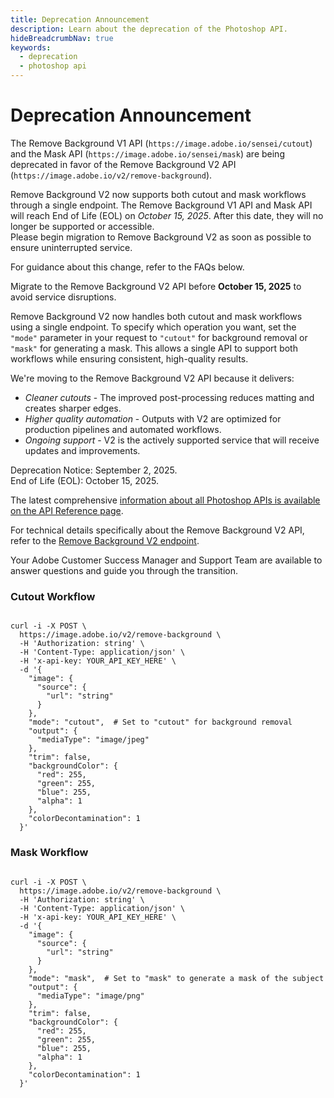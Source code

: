 ```yaml
---
title: Deprecation Announcement
description: Learn about the deprecation of the Photoshop API.
hideBreadcrumbNav: true
keywords:
  - deprecation
  - photoshop api
---
```


# Deprecation Announcement

The Remove Background V1 API (`https://image.adobe.io/sensei/cutout`) and the Mask API (`https://image.adobe.io/sensei/mask`) are being deprecated in favor of the Remove Background V2 API (`https://image.adobe.io/v2/remove-background`).

Remove Background V2 now supports both cutout and mask workflows through a single endpoint. The Remove Background V1 API and Mask API will reach End of Life (EOL) on *October 15, 2025*. After this date, they will no longer be supported or accessible.  
Please begin migration to Remove Background V2 as soon as possible to ensure uninterrupted service.

For guidance about this change, refer to the FAQs below.

<Accordion>

<AccordionItem header="What Should I Do?" isChevronIcon position="right" iconColor="#1473E6">

Migrate to the Remove Background V2 API before **October 15, 2025** to avoid service disruptions.  

Remove Background V2 now handles both cutout and mask workflows using a single endpoint. To specify which operation you want, set the `"mode"` parameter in your request to `"cutout"` for background removal or `"mask"` for generating a mask. This allows a single API to support both workflows while ensuring consistent, high-quality results.

</AccordionItem>

<AccordionItem header="Why Is Adobe Making This Change?" isChevronIcon position="right" iconColor="#1473E6">

We're moving to the Remove Background V2 API because it delivers:

* *Cleaner cutouts* - The improved post-processing reduces matting and creates sharper edges.  
* *Higher quality automation* - Outputs with V2 are optimized for production pipelines and automated workflows.  
* *Ongoing support* - V2 is the actively supported service that will receive updates and improvements.

</AccordionItem>

<AccordionItem header="When Is This Happening?" isChevronIcon position="right" iconColor="#1473E6">

Deprecation Notice: September 2, 2025.  
End of Life (EOL): October 15, 2025.

</AccordionItem>

<AccordionItem header="Where Can I Find Resources?" isChevronIcon position="right" iconColor="#1473E6">

The latest comprehensive [information about all Photoshop APIs is available on the API Reference page](https://developer.adobe.com/firefly-services/docs/photoshop/api/#operation/removeBackground).  

For technical details specifically about the Remove Background V2 API, refer to the [Remove Background V2 endpoint](https://image.adobe.io/v2/remove-background).

</AccordionItem>

<AccordionItem header="Who Can Help Me With Migration?" isChevronIcon position="right" iconColor="#1473E6">

Your Adobe Customer Success Manager and Support Team are available to answer questions and guide you through the transition.

</AccordionItem>

<AccordionItem header="Example Requests" isChevronIcon position="right" iconColor="#1473E6">

### Cutout Workflow

<pre><code class="language-bash">
curl -i -X POST \
  https://image.adobe.io/v2/remove-background \
  -H 'Authorization: string' \
  -H 'Content-Type: application/json' \
  -H 'x-api-key: YOUR_API_KEY_HERE' \
  -d '{
    "image": {
      "source": {
        "url": "string"
      }
    },
    "mode": "cutout",  # Set to "cutout" for background removal
    "output": {
      "mediaType": "image/jpeg"
    },
    "trim": false,
    "backgroundColor": {
      "red": 255,
      "green": 255,
      "blue": 255,
      "alpha": 1
    },
    "colorDecontamination": 1
  }'
</code></pre>

### Mask Workflow

<pre><code class="language-bash">
curl -i -X POST \
  https://image.adobe.io/v2/remove-background \
  -H 'Authorization: string' \
  -H 'Content-Type: application/json' \
  -H 'x-api-key: YOUR_API_KEY_HERE' \
  -d '{
    "image": {
      "source": {
        "url": "string"
      }
    },
    "mode": "mask",  # Set to "mask" to generate a mask of the subject
    "output": {
      "mediaType": "image/png"
    },
    "trim": false,
    "backgroundColor": {
      "red": 255,
      "green": 255,
      "blue": 255,
      "alpha": 1
    },
    "colorDecontamination": 1
  }'
</code></pre>

</AccordionItem>

</Accordion>
